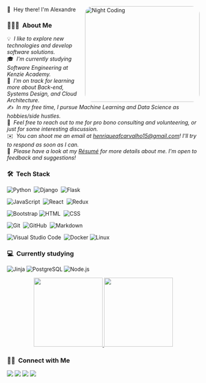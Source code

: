👋 &nbsp;Hey there! I'm Alexandre
<img alt="Night Coding" src="https://www.seekpng.com/png/full/12-120980_abstract-art-png-free-download-learning-transparent-black.png" width="300px" height="250px" style="border-radius:20px" align="right"/>
### 👨🏻‍💻 &nbsp;About Me

💡 &nbsp;<em>I like to explore new technologies and develop software solutions.</em>\
🎓 &nbsp;<em>I'm currently studying Software Engineering at Kenzie Academy.</em>\
🌱 &nbsp;<em>I'm on track for learning more about Back-end, Systems Design, and Cloud Architecture.</em>\
✍️ &nbsp;<em>In my free time, I pursue Machine Learning and Data Science as hobbies/side hustles.</em>\
💬 &nbsp;<em>Feel free to reach out to me for pro bono consulting and volunteering, or just for some interesting discussion.</em>\
✉️ &nbsp;<em>You can shoot me an email at henriqueafcarvalho15@gmail.com! I'll try to respond as soon as I can.</em>\
📄 &nbsp;<em>Please have a look at my [Résumé](https://drive.google.com/file/d/1KL4RR7pbKEI5HbSKF0PPW9VljZmf98S2/view?usp=sharing) for more details about me. I'm open to feedback and suggestions!</em>




### 🛠 &nbsp;Tech Stack

![Python](https://img.shields.io/badge/-Python-050806?style=flat&logo=python)&nbsp;
![Django](https://img.shields.io/badge/-Django-050806?style=flat&logo=django&logoColor=092E20)&nbsp;
![Flask](https://img.shields.io/badge/-Flask-050806?style=flat&logo=flask)&nbsp;

![JavaScript](https://img.shields.io/badge/-JavaScript-050806?style=flat&logo=javascript)&nbsp;
![React](https://img.shields.io/badge/-React-050806?style=flat&logo=react)&nbsp;
![Redux](https://img.shields.io/badge/-Redux-050806?style=flat&logo=Redux&logoColor=white)

![Bootstrap](https://img.shields.io/badge/-Bootstrap-050806?style=flat&logo=bootstrap&logoColor=563D7C)
![HTML](https://img.shields.io/badge/-HTML-050806?style=flat&logo=HTML5)&nbsp;
![CSS](https://img.shields.io/badge/-CSS-050806?style=flat&logo=CSS3&logoColor=1572B6)&nbsp;

![Git](https://img.shields.io/badge/-Git-050806?style=flat&logo=git)&nbsp;
![GitHub](https://img.shields.io/badge/-GitHub-050806?style=flat&logo=github)&nbsp;
![Markdown](https://img.shields.io/badge/-Markdown-050806?style=flat&logo=markdown)

![Visual Studio Code](https://img.shields.io/badge/-Visual%20Studio%20Code-050806?style=flat&logo=visual-studio-code&logoColor=007ACC)&nbsp;
![Docker](https://img.shields.io/badge/-Docker-050806?&logo=Docker)
![Linux](https://img.shields.io/badge/-Linux-050806?&logo=Linux&logoColor=FCC624)

### 💻 &nbsp;Currently studying

![Jinja](https://img.shields.io/badge/-Jinja-050806?style=flat-square&logo=jinja&logoColor=white)
![PostgreSQL](https://img.shields.io/badge/-PostgreSQL-050806?style=flat-square&logo=PostgreSQL&logoColor=white)
![Node.js](https://img.shields.io/badge/-Node.js-050806?style=flat&logo=node.js)&nbsp;

<p align="center">
<a href="https://github.com/HenryAlfa">
  <img height="180em" src="https://github-readme-stats-eight-theta.vercel.app/api?username=HenryAlfa&show_icons=true&theme=dark&include_all_commits=true&count_private=true"/>
  <img height="180em" src="https://github-readme-stats-eight-theta.vercel.app/api/top-langs/?username=HenryAlfa&layout=compact&langs_count=8&theme=dark"/>
</a>
</p>

### 🤝🏻 &nbsp;Connect with Me

<p align="center">

<a href="https://www.linkedin.com/in/alexandre-alfa-b427a6158/"><img src="https://img.shields.io/badge/-Alexandre%20Alfa-0077B5?style=flat&logo=Linkedin&logoColor=white"/></a>
<a href="mailto:henriqueafcarvalho15@gmail.com"><img src="https://img.shields.io/badge/-henriqueafcarvalho15@gmail.com-D14836?style=flat&logo=Gmail&logoColor=white"/></a>
<a href="https://www.instagram.com/alee_alfa/"><img src="https://img.shields.io/badge/-@alee_alfa_-E4405F?style=flat&logo=Instagram&logoColor=white"/></a>
<a href="https://twitter.com/Spectro_Falls"><img src="https://img.shields.io/badge/-@Spectro_Falls-1877F2?style=flat&logo=Twitter&logoColor=white"/></a>
</p>
